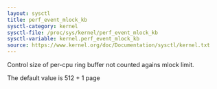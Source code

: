 ```yaml
---
layout: sysctl
title: perf_event_mlock_kb
sysctl-category: kernel
sysctl-file: /proc/sys/kernel/perf_event_mlock_kb
sysctl-variable: kernel.perf_event_mlock_kb
source: https://www.kernel.org/doc/Documentation/sysctl/kernel.txt
---
```


Control size of per-cpu ring buffer not counted agains mlock limit.

The default value is 512 + 1 page

